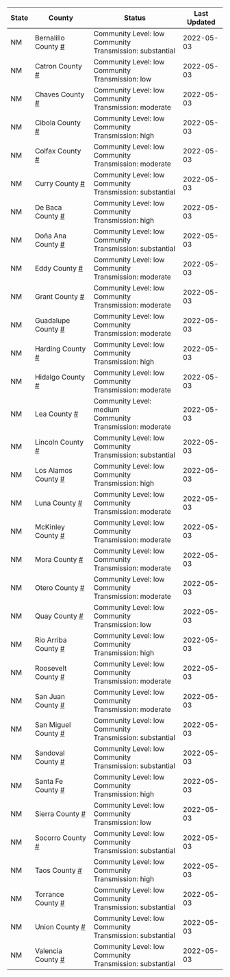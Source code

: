 State | County | Status | Last Updated
--- | --- | --- | --- 
NM | Bernalillo County <a href="#bernalillo_county">#</a> | <a name="bernalillo_county"></a>Community Level: low<br/>Community Transmission: substantial | 2022-05-03
NM | Catron County <a href="#catron_county">#</a> | <a name="catron_county"></a>Community Level: low<br/>Community Transmission: low | 2022-05-03
NM | Chaves County <a href="#chaves_county">#</a> | <a name="chaves_county"></a>Community Level: low<br/>Community Transmission: moderate | 2022-05-03
NM | Cibola County <a href="#cibola_county">#</a> | <a name="cibola_county"></a>Community Level: low<br/>Community Transmission: high | 2022-05-03
NM | Colfax County <a href="#colfax_county">#</a> | <a name="colfax_county"></a>Community Level: low<br/>Community Transmission: moderate | 2022-05-03
NM | Curry County <a href="#curry_county">#</a> | <a name="curry_county"></a>Community Level: low<br/>Community Transmission: substantial | 2022-05-03
NM | De Baca County <a href="#de_baca_county">#</a> | <a name="de_baca_county"></a>Community Level: low<br/>Community Transmission: high | 2022-05-03
NM | Doña Ana County <a href="#doña_ana_county">#</a> | <a name="doña_ana_county"></a>Community Level: low<br/>Community Transmission: substantial | 2022-05-03
NM | Eddy County <a href="#eddy_county">#</a> | <a name="eddy_county"></a>Community Level: low<br/>Community Transmission: moderate | 2022-05-03
NM | Grant County <a href="#grant_county">#</a> | <a name="grant_county"></a>Community Level: low<br/>Community Transmission: moderate | 2022-05-03
NM | Guadalupe County <a href="#guadalupe_county">#</a> | <a name="guadalupe_county"></a>Community Level: low<br/>Community Transmission: moderate | 2022-05-03
NM | Harding County <a href="#harding_county">#</a> | <a name="harding_county"></a>Community Level: low<br/>Community Transmission: high | 2022-05-03
NM | Hidalgo County <a href="#hidalgo_county">#</a> | <a name="hidalgo_county"></a>Community Level: low<br/>Community Transmission: moderate | 2022-05-03
NM | Lea County <a href="#lea_county">#</a> | <a name="lea_county"></a>Community Level: medium<br/>Community Transmission: moderate | 2022-05-03
NM | Lincoln County <a href="#lincoln_county">#</a> | <a name="lincoln_county"></a>Community Level: low<br/>Community Transmission: substantial | 2022-05-03
NM | Los Alamos County <a href="#los_alamos_county">#</a> | <a name="los_alamos_county"></a>Community Level: low<br/>Community Transmission: high | 2022-05-03
NM | Luna County <a href="#luna_county">#</a> | <a name="luna_county"></a>Community Level: low<br/>Community Transmission: moderate | 2022-05-03
NM | McKinley County <a href="#mckinley_county">#</a> | <a name="mckinley_county"></a>Community Level: low<br/>Community Transmission: moderate | 2022-05-03
NM | Mora County <a href="#mora_county">#</a> | <a name="mora_county"></a>Community Level: low<br/>Community Transmission: moderate | 2022-05-03
NM | Otero County <a href="#otero_county">#</a> | <a name="otero_county"></a>Community Level: low<br/>Community Transmission: moderate | 2022-05-03
NM | Quay County <a href="#quay_county">#</a> | <a name="quay_county"></a>Community Level: low<br/>Community Transmission: low | 2022-05-03
NM | Rio Arriba County <a href="#rio_arriba_county">#</a> | <a name="rio_arriba_county"></a>Community Level: low<br/>Community Transmission: high | 2022-05-03
NM | Roosevelt County <a href="#roosevelt_county">#</a> | <a name="roosevelt_county"></a>Community Level: low<br/>Community Transmission: moderate | 2022-05-03
NM | San Juan County <a href="#san_juan_county">#</a> | <a name="san_juan_county"></a>Community Level: low<br/>Community Transmission: moderate | 2022-05-03
NM | San Miguel County <a href="#san_miguel_county">#</a> | <a name="san_miguel_county"></a>Community Level: low<br/>Community Transmission: substantial | 2022-05-03
NM | Sandoval County <a href="#sandoval_county">#</a> | <a name="sandoval_county"></a>Community Level: low<br/>Community Transmission: substantial | 2022-05-03
NM | Santa Fe County <a href="#santa_fe_county">#</a> | <a name="santa_fe_county"></a>Community Level: low<br/>Community Transmission: high | 2022-05-03
NM | Sierra County <a href="#sierra_county">#</a> | <a name="sierra_county"></a>Community Level: low<br/>Community Transmission: low | 2022-05-03
NM | Socorro County <a href="#socorro_county">#</a> | <a name="socorro_county"></a>Community Level: low<br/>Community Transmission: substantial | 2022-05-03
NM | Taos County <a href="#taos_county">#</a> | <a name="taos_county"></a>Community Level: low<br/>Community Transmission: high | 2022-05-03
NM | Torrance County <a href="#torrance_county">#</a> | <a name="torrance_county"></a>Community Level: low<br/>Community Transmission: substantial | 2022-05-03
NM | Union County <a href="#union_county">#</a> | <a name="union_county"></a>Community Level: low<br/>Community Transmission: substantial | 2022-05-03
NM | Valencia County <a href="#valencia_county">#</a> | <a name="valencia_county"></a>Community Level: low<br/>Community Transmission: substantial | 2022-05-03
